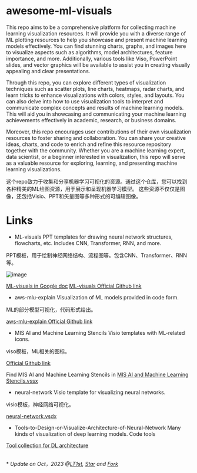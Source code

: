 # awesome-ml-visuals

This repo aims to be a comprehensive platform for collecting machine learning visualization resources. It will provide you with a diverse range of ML plotting resources to help you showcase and present machine learning models effectively. You can find stunning charts, graphs, and images here to visualize aspects such as algorithms, model architectures, feature importance, and more. Additionally, various tools like Viso, PowerPoint slides, and vector graphics will be available to assist you in creating visually appealing and clear presentations.

Through this repo, you can explore different types of visualization techniques such as scatter plots, line charts, heatmaps, radar charts, and learn tricks to enhance visualizations with colors, styles, and layouts. You can also delve into how to use visualization tools to interpret and communicate complex concepts and results of machine learning models. This will aid you in showcasing and communicating your machine learning achievements effectively in academic, research, or business domains.

Moreover, this repo encourages user contributions of their own visualization resources to foster sharing and collaboration. You can share your creative ideas, charts, and code to enrich and refine this resource repository together with the community. Whether you are a machine learning expert, data scientist, or a beginner interested in visualization, this repo will serve as a valuable resource for exploring, learning, and presenting machine learning visualizations.

这个repo致力于收集和分享机器学习可视化的资源。通过这个仓库，您可以找到各种精美的ML绘图资源，用于展示和呈现机器学习模型。
这些资源不仅仅是图像，还包括Visio、PPT和矢量图等多种形式的可编辑图像。


# Links 
- ML-visuals
PPT templates for drawing neural network structures, flowcharts, etc. Includes CNN, Transformer, RNN, and more.

PPT模板，用于绘制神经网络结构、流程图等。包含CNN、Transformer、RNN等。

![image](https://github.com/user-attachments/assets/8397f4f8-fce5-4dfd-9a81-ecf3e34675e5)


[ML-visuals in Google doc](https://docs.google.com/presentation/d/11mR1nkIR9fbHegFkcFq8z9oDQ5sjv8E3JJp1LfLGKuk/edit?usp=sharing)
[ML-visuals Official Github link](https://github.com/dair-ai/ml-visuals)

- aws-mlu-explain
Visualization of ML models provided in code form.

ML的部分模型可视化，代码形式给出。

[aws-mlu-explain Official Github link](https://github.com/aws-samples/aws-mlu-explain)

- MIS AI and Machine Learning Stencils
Visio templates with ML-related icons.

viso模板，ML相关的图标。

[Official Github link](https://github.com/Ascenda/Ascenda-Stencils-Pack-for-Visio)

Find MIS AI and Machine Learning Stencils in [MIS AI and Machine Learning Stencils.vssx](https://github.com/Ascenda/Ascenda-Stencils-Pack-for-Visio/blob/master/AI%20and%20Machine%20Learning/MIS%20AI%20Stencils%20v3.1.0.vssx)

- neural-network
Visio template for visualizing neural networks.

visio模板，神经网络可视化。

[neural-network.vsdx](https://github.com/rain1024/machine-learning/blob/master/neural-network/visio/neural-network.vsdx)

- Tools-to-Design-or-Visualize-Architecture-of-Neural-Network
Many kinds of visualization of deep learning models. Code tools

[Tool collection for DL architecture](https://github.com/ashishpatel26/Tools-to-Design-or-Visualize-Architecture-of-Neural-Network)


<br>
* <i>Update on Oct，2023 @<a href="https://github.com/LT1st" target="_blank">LT1st</a>, 
    <a class="github-button"
        href="https://starchart.cc/LT1st/awesome-ml-visuals/star"
        data-icon="octicon-star" data-show-count="true"
        aria-label="Star LT1st/awesome-ml-visuals on GitHub">Star</a> 
    and 
    <a class="github-button"
        href="https://starchart.cc/LT1st/awesome-ml-visuals/fork"
        data-icon="octicon-repo-forked" data-show-count="true"
        aria-label="Fork LT1st/awesome-ml-visuals on GitHub">Fork</a>
</i>

<!-- 在文档最后添加GitHub按钮脚本 -->
<script async defer src="https://buttons.github.io/buttons.js"></script>


